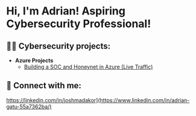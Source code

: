 <h1>Hi, I'm Adrian! Aspiring Cybersecurity Professional!  </h1>

<h2>👨‍💻 Cybersecurity projects:</h2>

- <b>Azure Projects</b>
  - [Building a SOC and Honeynet in Azure (Live Traffic)](https://github.com/Adrian-Gatu/Azure-Cloud-SOC-Honeynet)

<h2> 🤳 Connect with me:</h2>

https://linkedin.com/in/joshmadakor](https://www.linkedin.com/in/adrian-gatu-55a7362ba/)
